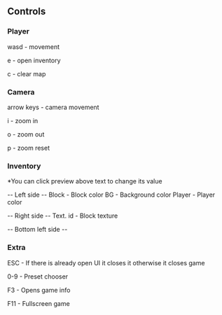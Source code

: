 ## Controls

### Player
wasd - movement

e - open inventory

c - clear map

### Camera
arrow keys - camera movement

i - zoom in

o - zoom out

p - zoom reset

### Inventory
*You can click preview above text to change its value

-- Left side --
Block - Block color
BG - Background color
Player - Player color

-- Right side --
Text. id - Block texture

-- Bottom left side --


### Extra
ESC - If there is already open UI it closes it otherwise it closes game

0-9 - Preset chooser

F3 - Opens game info

F11 - Fullscreen game